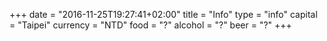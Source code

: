 +++
date = "2016-11-25T19:27:41+02:00"
title = "Info"
type = "info"
capital = "Taipei"
currency = "NTD"
food = "?"
alcohol = "?"
beer = "?"
+++
